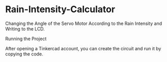 # Rain-Intensity-Calculator
Changing the Angle of the Servo Motor According to the Rain Intensity and Writing to the LCD.

Running the Project

After opening a Tinkercad account, you can create the circuit and run it by copying the code.
